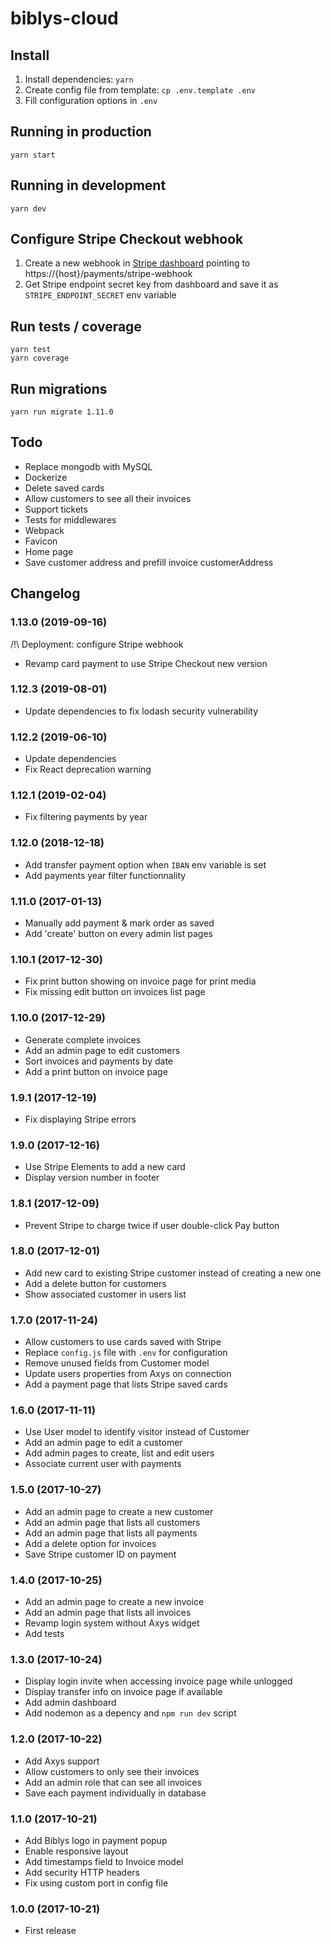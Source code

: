 # biblys-cloud

## Install

1. Install dependencies: `yarn`
2. Create config file from template: `cp .env.template .env`
3. Fill configuration options in `.env`

## Running in production

    yarn start

## Running in development

    yarn dev

## Configure Stripe Checkout webhook

1. Create a new webhook in
   [Stripe dashboard](https://dashboard.stripe.com/test/webhooks) pointing
   to https://{host}/payments/stripe-webhook
2. Get Stripe endpoint secret key from dashboard and save it as
   `STRIPE_ENDPOINT_SECRET` env variable

## Run tests / coverage

    yarn test
    yarn coverage

## Run migrations

    yarn run migrate 1.11.0

## Todo

- Replace mongodb with MySQL
- Dockerize
- Delete saved cards
- Allow customers to see all their invoices
- Support tickets
- Tests for middlewares
- Webpack
- Favicon
- Home page
- Save customer address and prefill invoice customerAddress

## Changelog

### 1.13.0 (2019-09-16)

/!\ Deployment: configure Stripe webhook

- Revamp card payment to use Stripe Checkout new version

### 1.12.3 (2019-08-01)

- Update dependencies to fix lodash security vulnerability

### 1.12.2 (2019-06-10)

- Update dependencies
- Fix React deprecation warning

### 1.12.1 (2019-02-04)

- Fix filtering payments by year

### 1.12.0 (2018-12-18)

- Add transfer payment option when `IBAN` env variable is set
- Add payments year filter functionnality

### 1.11.0 (2017-01-13)

- Manually add payment & mark order as saved
- Add 'create' button on every admin list pages

### 1.10.1 (2017-12-30)

- Fix print button showing on invoice page for print media
- Fix missing edit button on invoices list page

### 1.10.0 (2017-12-29)

- Generate complete invoices
- Add an admin page to edit customers
- Sort invoices and payments by date
- Add a print button on invoice page

### 1.9.1 (2017-12-19)

- Fix displaying Stripe errors

### 1.9.0 (2017-12-16)

- Use Stripe Elements to add a new card
- Display version number in footer

### 1.8.1 (2017-12-09)

- Prevent Stripe to charge twice if user double-click Pay button

### 1.8.0 (2017-12-01)

- Add new card to existing Stripe customer instead of creating a new one
- Add a delete button for customers
- Show associated customer in users list

### 1.7.0 (2017-11-24)

- Allow customers to use cards saved with Stripe
- Replace `config.js` file with `.env` for configuration
- Remove unused fields from Customer model
- Update users properties from Axys on connection
- Add a payment page that lists Stripe saved cards

### 1.6.0 (2017-11-11)

- Use User model to identify visitor instead of Customer
- Add an admin page to edit a customer
- Add admin pages to create, list and edit users
- Associate current user with payments

### 1.5.0 (2017-10-27)

- Add an admin page to create a new customer
- Add an admin page that lists all customers
- Add an admin page that lists all payments
- Add a delete option for invoices
- Save Stripe customer ID on payment

### 1.4.0 (2017-10-25)

- Add an admin page to create a new invoice
- Add an admin page that lists all invoices
- Revamp login system without Axys widget
- Add tests

### 1.3.0 (2017-10-24)

- Display login invite when accessing invoice page while unlogged
- Display transfer info on invoice page if available
- Add admin dashboard
- Add nodemon as a depency and `npm run dev` script

### 1.2.0 (2017-10-22)

- Add Axys support
- Allow customers to only see their invoices
- Add an admin role that can see all invoices
- Save each payment individually in database

### 1.1.0 (2017-10-21)

- Add Biblys logo in payment popup
- Enable responsive layout
- Add timestamps field to Invoice model
- Add security HTTP headers
- Fix using custom port in config file

### 1.0.0 (2017-10-21)

- First release
